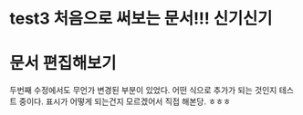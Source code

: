 # test3 처음으로 써보는 문서!!! 신기신기
# 문서 편집해보기 
두번째 수정에서도 무언가 변경된 부분이 있었다. 
어떤 식으로 추가가 되는 것인지 테스트 중이다. 
표시가 어떻게 되는건지 모르겠어서 직접 해본당.
ㅎㅎㅎ 
